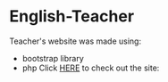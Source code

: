 # English-Teacher

Teacher's website was made using:

* bootstrap library
* php
Click [HERE](http://test.skillwood.by/teacher/ "Visit the site") to check out the site: 
